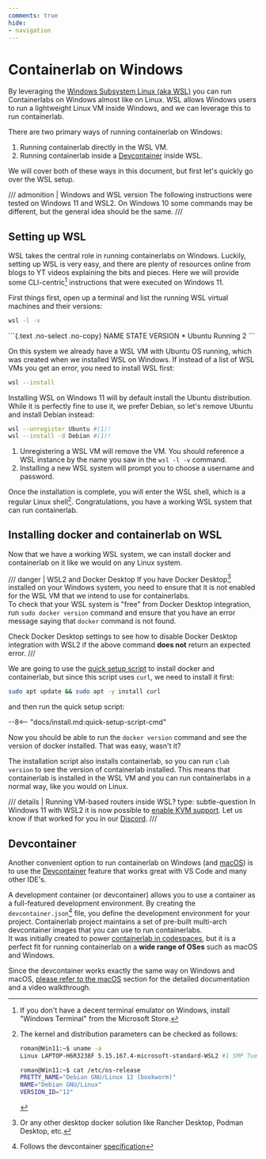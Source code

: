 ```yaml
---
comments: true
hide:
- navigation
---
```


# Containerlab on Windows

By leveraging the [Windows Subsystem Linux (aka WSL)](https://learn.microsoft.com/en-us/windows/wsl/) you can run Containerlabs on Windows almost like on Linux. WSL allows Windows users to run a lightweight Linux VM inside Windows, and we can leverage this to run containerlab.

There are two primary ways of running containerlab on Windows:

1. Running containerlab directly in the WSL VM.
2. Running containerlab inside a [Devcontainer](https://code.visualstudio.com/docs/devcontainers/containers) inside WSL.

We will cover both of these ways in this document, but first let's quickly go over the WSL setup.

/// admonition | Windows and WSL version
The following instructions were tested on Windows 11 and WSL2. On Windows 10 some commands may be different, but the general idea should be the same.
///

## Setting up WSL

WSL takes the central role in running containerlabs on Windows. Luckily, setting up WSL is very easy, and there are plenty of resources online from blogs to YT videos explaining the bits and pieces. Here we will provide some CLI-centric[^1] instructions that were executed on Windows 11.

First things first, open up a terminal and list the running WSL virtual machines and their versions:

```bash
wsl -l -v
```

<div class="embed-result">
```{.text .no-select .no-copy}
  NAME      STATE           VERSION
* Ubuntu    Running         2
```
</div>

On this system we already have a WSL VM with Ubuntu OS running, which was created when we installed WSL on Windows. If instead of a list of WSL VMs you get an error, you need to install WSL first:

```bash title="Installing WSL on Windows 11"
wsl --install
```

Installing WSL on Windows 11 will by default install the Ubuntu distribution. While it is perfectly fine to use it, we prefer Debian, so let's remove Ubuntu and install Debian instead:

```bash title="Removing Ubuntu and installing Debian"
wsl --unregister Ubuntu #(1)!
wsl --install -d Debian #(1)!
```

1. Unregistering a WSL VM will remove the VM. You should reference a WSL instance by the name you saw in the `wsl -l -v` command.
2. Installing a new WSL system will prompt you to choose a username and password.

Once the installation is complete, you will enter the WSL shell, which is a regular Linux shell[^2]. Congratulations, you have a working WSL system that can run containerlab.

## Installing docker and containerlab on WSL

Now that we have a working WSL system, we can install docker and containerlab on it like we would on any Linux system.

/// danger | WSL2 and Docker Desktop
If you have Docker Desktop[^3] installed on your Windows system, you need to ensure that it is not enabled for the WSL VM that we intend to use for containerlabs.  
To check that your WSL system is "free" from Docker Desktop integration, run `sudo docker version` command and ensure that you have an error message saying that `docker` command is not found.

Check Docker Desktop settings to see how to disable Docker Desktop integration with WSL2 if the above command **does not** return an expected error.
///

We are going to use the [quick setup script](install.md#quick-setup) to install docker and containerlab, but since this script uses `curl`, we need to install it first:

```bash
sudo apt update && sudo apt -y install curl
```

and then run the quick setup script:

--8<-- "docs/install.md:quick-setup-script-cmd"

Now you should be able to run the `docker version` command and see the version of docker installed. That was easy, wasn't it?

The installation script also installs containerlab, so you can run `clab version` to see the version of containerlab installed. This means that containerlab is installed in the WSL VM and you can run containerlabs in a normal way, like you would on Linux.

/// details | Running VM-based routers inside WSL?
    type: subtle-question
In Windows 11 with WSL2 it is now possible to [enable KVM support](https://serverfault.com/a/1115773/351978). Let us know if that worked for you in our [Discord](community.md).
///

## Devcontainer

Another convenient option to run containerlab on Windows (and [macOS](macos.md#devcontainer)) is to use the [Devcontainer](https://docs.github.com/en/codespaces/setting-up-your-project-for-codespaces/adding-a-dev-container-configuration/introduction-to-dev-containers) feature that works great with VS Code and many other IDE's.

A development container (or devcontainer) allows you to use a container as a full-featured development environment. By creating the `devcontainer.json`[^4] file, you define the development environment for your project. Containerlab project maintains a set of pre-built multi-arch devcontainer images that you can use to run containerlabs.  
It was initially created to power [containerlab in codespaces](manual/codespaces.md), but it is a perfect fit for running containerlab on a **wide range of OSes** such as macOS and Windows.

Since the devcontainer works exactly the same way on Windows and macOS, [please refer to the macOS](macos.md#devcontainer) section for the detailed documentation and a video walkthrough.

[^1]: If you don't have a decent terminal emulator on Windows, install "Windows Terminal" from the Microsoft Store.
[^2]: The kernel and distribution parameters can be checked as follows:

    ```bash
    roman@Win11:~$ uname -a
    Linux LAPTOP-H6R3238F 5.15.167.4-microsoft-standard-WSL2 #1 SMP Tue Nov 5 00:21:55 UTC 2024 x86_64 GNU/Linux
    ```

    ```bash
    roman@Win11:~$ cat /etc/os-release
    PRETTY_NAME="Debian GNU/Linux 12 (bookworm)"
    NAME="Debian GNU/Linux"
    VERSION_ID="12"
    ```

[^3]: Or any other desktop docker solution like Rancher Desktop, Podman Desktop, etc.
[^4]: Follows the devcontainer [specification](https://containers.dev/)
